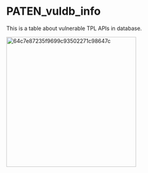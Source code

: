 # PATEN_vuldb_info
This is a table about vulnerable TPL APIs in database.


<img width="339" alt="64c7e87235f9699c93502271c98647c" src="https://github.com/user-attachments/assets/b859e5a2-0000-4ed0-bea0-0df2035193b5">

